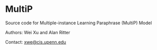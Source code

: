 # MultiP

Source code for Multiple-instance Learning Paraphrase (MultiP) Model 

Authors: Wei Xu and Alan Ritter

Contact: xwe@cis.upenn.edu
